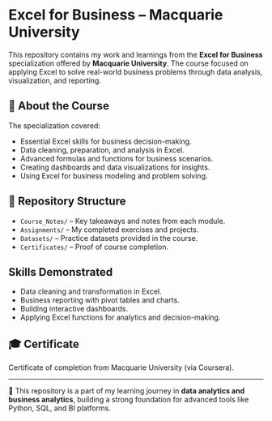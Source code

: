 # Excel for Business – Macquarie University  

This repository contains my work and learnings from the **Excel for Business** specialization offered by **Macquarie University**. The course focused on applying Excel to solve real-world business problems through data analysis, visualization, and reporting.  

## 📌 About the Course  
The specialization covered:  
- Essential Excel skills for business decision-making.  
- Data cleaning, preparation, and analysis in Excel.  
- Advanced formulas and functions for business scenarios.  
- Creating dashboards and data visualizations for insights.  
- Using Excel for business modeling and problem solving.  

## 📂 Repository Structure  
- `Course_Notes/` – Key takeaways and notes from each module.  
- `Assignments/` – My completed exercises and projects.  
- `Datasets/` – Practice datasets provided in the course.  
- `Certificates/` – Proof of course completion.  

## Skills Demonstrated  
- Data cleaning and transformation in Excel.  
- Business reporting with pivot tables and charts.  
- Building interactive dashboards.  
- Applying Excel functions for analytics and decision-making.  

## 🎓 Certificate  
Certificate of completion from Macquarie University (via Coursera).  

---

🔹 This repository is a part of my learning journey in **data analytics and business analytics**, building a strong foundation for advanced tools like Python, SQL, and BI platforms.  
